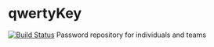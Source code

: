 # qwertyKey
[![Build Status](https://travis-ci.org/e-time-it/qwertyKey.svg?branch=master)](https://travis-ci.org/e-time-it/qwertyKey)
Password repository for individuals and teams
